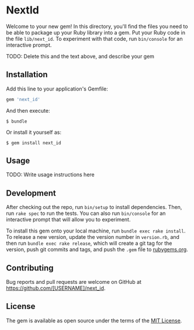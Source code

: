 # NextId

Welcome to your new gem! In this directory, you'll find the files you need to be able to package up your Ruby library into a gem. Put your Ruby code in the file `lib/next_id`. To experiment with that code, run `bin/console` for an interactive prompt.

TODO: Delete this and the text above, and describe your gem

## Installation

Add this line to your application's Gemfile:

```ruby
gem 'next_id'
```

And then execute:

    $ bundle

Or install it yourself as:

    $ gem install next_id

## Usage

TODO: Write usage instructions here

## Development

After checking out the repo, run `bin/setup` to install dependencies. Then, run `rake spec` to run the tests. You can also run `bin/console` for an interactive prompt that will allow you to experiment.

To install this gem onto your local machine, run `bundle exec rake install`. To release a new version, update the version number in `version.rb`, and then run `bundle exec rake release`, which will create a git tag for the version, push git commits and tags, and push the `.gem` file to [rubygems.org](https://rubygems.org).

## Contributing

Bug reports and pull requests are welcome on GitHub at https://github.com/[USERNAME]/next_id.

## License

The gem is available as open source under the terms of the [MIT License](http://opensource.org/licenses/MIT).

